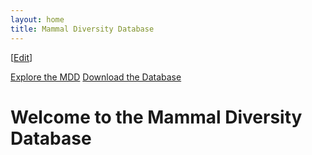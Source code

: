 ```yaml
---
layout: home
title: Mammal Diversity Database
---
```


[<a href="https://github.com/mammaldiversity/mammaldiversity.github.io/edit/master/index.md" target="_blank">Edit</a>]

<nav>
<a class="link" href="explore.html">Explore the MDD</a>
<a class="link" href="assets/data/mdd.csv">Download the Database</a>
</nav>

<p>
<h1>Welcome to the Mammal Diversity Database</h1>
</p>

<script type="text/javascript" src="/js/papaparse.min.js"></script>
<script>
    var data;
    const file = "/assets/data/mdd.csv";
    console.log(file);
    function loadData() {
        console.log("loading in MDD data");
        data = Papa.parse("/assets/data/mdd.csv", {
            header: true,
            complete: function(results) {
                console.log("finished", results.data);
            }});
        console.log("Data loaded and parsed");
        }
</script>
